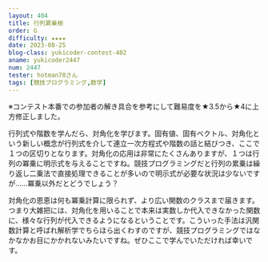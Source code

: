 ```yaml
---
layout: 404
title: 行列累乗根
order: G
difficulty: ★★★★
date: 2023-08-25
blog-class: yukicoder-contest-402
aname: yukicoder2447
num: 2447
tester: hotman78さん
tags: [競技プログラミング,数学]
---
```


<p>
※コンテスト本番での参加者の解き具合を参考にして難易度を★3.5から★4に上方修正しました。
</p>
<p>
行列式や階数を学んだら、対角化を学びます。固有値、固有ベクトル、対角化という新しい概念が行列式を介して連立一次方程式や階数の話と結びつき、ここで１つの区切りとなります。対角化の応用は非常にたくさんありますが、１つは行列の冪乗に明示式を与えることですね。競技プログラミングだと行列の累乗は繰り返し二乗法で直接処理できることが多いので明示式が必要な状況は少ないですが……冪乗以外だとどうでしょう？
</p>
<p>
対角化の恩恵は何も冪乗計算に限られず、より広い関数のクラスまで届きます。つまり大雑把には、対角化を用いることで本来は実数しか代入できなかった関数に、様々な行列が代入できるようになるということです。こういった手法は汎関数計算と呼ばれ解析学でちらほら出くわすのですが、競技プログラミングではなかなかお目にかかれないみたいですね。ぜひここで学んでいただければ幸いです。
</p>
